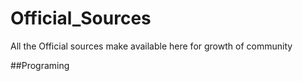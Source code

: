 # Official_Sources
All the Official sources make available here for growth of community


##Programing

